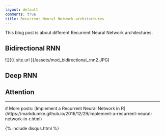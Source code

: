 ```yaml
---
layout: default
comments: true
title: Recurrent Neural Network architectures
---
```


This blog post is about different Recurrent Neural Network architectures.

## Bidirectional RNN

![]({{ site.url }}/assets/mod_bidirectional_rnn2.JPG)

## Deep RNN

## Attention

<hr>
# More posts:
[Implement a Recurrent Neural Network in R](https://markdumke.github.io/2016/12/29/implement-a-recurrent-neural-network-in-r.html)

{% include disqus.html %}
